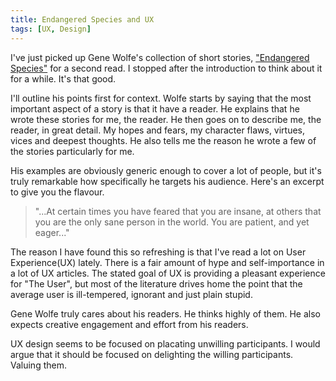 ```yaml
---
title: Endangered Species and UX
tags: [UX, Design]
---
```


I've just picked up Gene Wolfe's collection of short stories, ["Endangered Species"](http://amzn.com/0765310333) for a second read. I stopped after the introduction to think about it for a while. It's that good.

I'll outline his points first for context. Wolfe starts by saying that the most important aspect of a story is that it have a reader. He explains that he wrote these stories for me, the reader. He then goes on to describe me, the reader, in great detail. My hopes and fears, my character flaws, virtues, vices and deepest thoughts. He also tells me the reason he wrote a few of the stories particularly for me.

His examples are obviously generic enough to cover a lot of people, but it's truly remarkable how specifically he targets his audience. Here's an excerpt to give you the flavour.

> "...At certain times you have feared that you are insane, at others that you are the only sane person in the world. You are patient, and yet eager..."

The reason I have found this so refreshing is that I've read a lot on User Experience(UX) lately. There is a fair amount of hype and self-importance in a lot of UX articles. The stated goal of UX is providing a pleasant experience for "The User", but most of the literature drives home the point that the average user is ill-tempered, ignorant and just plain stupid.

Gene Wolfe truly cares about his readers. He thinks highly of them. He also expects creative engagement and effort from his readers.

UX design seems to be focused on placating unwilling participants. I would argue that it should be focused on delighting the willing participants. Valuing them.
